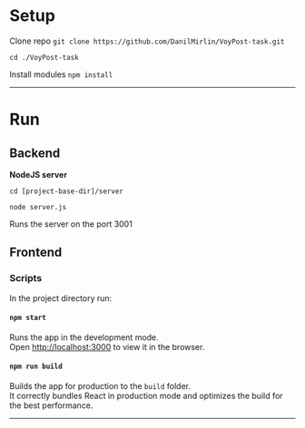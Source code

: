 # Setup

Clone repo `git clone https://github.com/DanilMirlin/VoyPost-task.git`

`cd ./VoyPost-task`

Install modules `npm install`

---
# Run

## Backend
**NodeJS server**

`cd [project-base-dir]/server`

`node server.js`

Runs the server on the port 3001


## Frontend

### Scripts

In the project directory run:

#### `npm start`

Runs the app in the development mode.<br>
Open [http://localhost:3000](http://localhost:3000) to view it in the browser.

#### `npm run build`

Builds the app for production to the `build` folder.<br>
It correctly bundles React in production mode and optimizes the build for the best performance.

---
